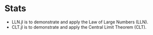 # Stats
 - LLN.jl is to demonstrate and apply the Law of Large Numbers (LLN).
 - CLT.jl is to demonstrate and apply the Central Limit Theorem (CLT).
